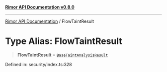 [**Rimor API Documentation v0.8.0**](../README.md)

***

[Rimor API Documentation](../globals.md) / FlowTaintResult

# Type Alias: FlowTaintResult

> **FlowTaintResult** = [`BaseTaintAnalysisResult`](../interfaces/BaseTaintAnalysisResult.md)

Defined in: security/index.ts:328
